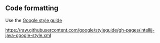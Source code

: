 ## Code formatting
 

Use the [Google style guide](https://github.com/google/styleguide)

https://raw.githubusercontent.com/google/styleguide/gh-pages/intellij-java-google-style.xml